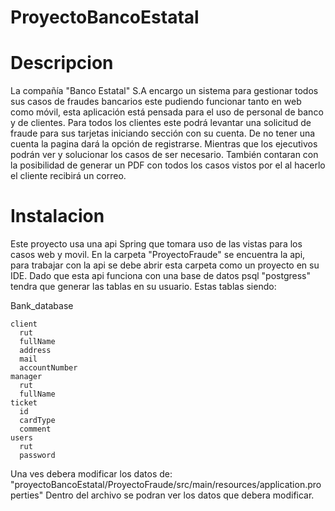 # ProyectoBancoEstatal

# Descripcion
La compañía "Banco Estatal" S.A encargo un sistema para gestionar todos sus casos de fraudes bancarios este pudiendo funcionar tanto en web como móvil, esta aplicación está pensada para el uso de personal de banco y de clientes.
Para todos los clientes este podrá levantar una solicitud de fraude para sus tarjetas iniciando sección con su cuenta. De no tener una cuenta la pagina dará la opción de registrarse.
Mientras que los ejecutivos podrán ver y solucionar los casos de ser necesario. También contaran con la posibilidad de generar un PDF con todos los casos vistos por el al hacerlo el cliente recibirá un correo.

# Instalacion
Este proyecto usa una api Spring que tomara uso de las vistas para los casos web y movil.
En la carpeta "ProyectoFraude" se encuentra la api, para trabajar con la api se debe abrir esta carpeta como un proyecto en su IDE.
Dado que esta api funciona con una base de datos psql "postgress" tendra que generar las tablas en su usuario. Estas tablas siendo:

Bank_database

    client
      rut
      fullName
      address
      mail
      accountNumber
    manager
      rut
      fullName
    ticket
      id
      cardType
      comment
    users
      rut
      password
Una ves debera modificar los datos de:
"proyectoBancoEstatal/ProyectoFraude/src/main/resources/application.properties"
Dentro del archivo se podran ver los datos que debera modificar.
